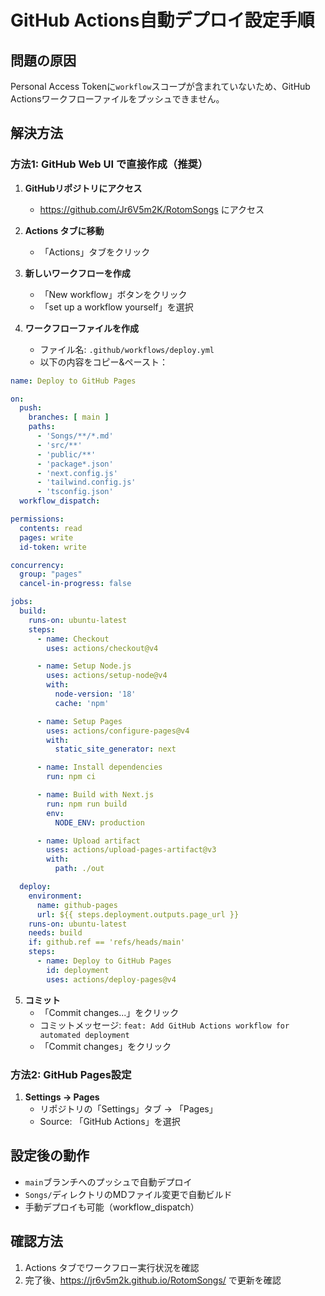 # GitHub Actions自動デプロイ設定手順

## 問題の原因
Personal Access Tokenに`workflow`スコープが含まれていないため、GitHub Actionsワークフローファイルをプッシュできません。

## 解決方法

### 方法1: GitHub Web UI で直接作成（推奨）

1. **GitHubリポジトリにアクセス**
   - https://github.com/Jr6V5m2K/RotomSongs にアクセス

2. **Actions タブに移動**
   - 「Actions」タブをクリック

3. **新しいワークフローを作成**
   - 「New workflow」ボタンをクリック
   - 「set up a workflow yourself」を選択

4. **ワークフローファイルを作成**
   - ファイル名: `.github/workflows/deploy.yml`
   - 以下の内容をコピー&ペースト：

```yaml
name: Deploy to GitHub Pages

on:
  push:
    branches: [ main ]
    paths: 
      - 'Songs/**/*.md'
      - 'src/**'
      - 'public/**'
      - 'package*.json'
      - 'next.config.js'
      - 'tailwind.config.js'
      - 'tsconfig.json'
  workflow_dispatch:

permissions:
  contents: read
  pages: write
  id-token: write

concurrency:
  group: "pages"
  cancel-in-progress: false

jobs:
  build:
    runs-on: ubuntu-latest
    steps:
      - name: Checkout
        uses: actions/checkout@v4

      - name: Setup Node.js
        uses: actions/setup-node@v4
        with:
          node-version: '18'
          cache: 'npm'

      - name: Setup Pages
        uses: actions/configure-pages@v4
        with:
          static_site_generator: next

      - name: Install dependencies
        run: npm ci

      - name: Build with Next.js
        run: npm run build
        env:
          NODE_ENV: production

      - name: Upload artifact
        uses: actions/upload-pages-artifact@v3
        with:
          path: ./out

  deploy:
    environment:
      name: github-pages
      url: ${{ steps.deployment.outputs.page_url }}
    runs-on: ubuntu-latest
    needs: build
    if: github.ref == 'refs/heads/main'
    steps:
      - name: Deploy to GitHub Pages
        id: deployment
        uses: actions/deploy-pages@v4
```

5. **コミット**
   - 「Commit changes...」をクリック
   - コミットメッセージ: `feat: Add GitHub Actions workflow for automated deployment`
   - 「Commit changes」をクリック

### 方法2: GitHub Pages設定

1. **Settings → Pages**
   - リポジトリの「Settings」タブ → 「Pages」
   - Source: 「GitHub Actions」を選択

## 設定後の動作

- `main`ブランチへのプッシュで自動デプロイ
- `Songs/`ディレクトリのMDファイル変更で自動ビルド
- 手動デプロイも可能（workflow_dispatch）

## 確認方法

1. Actions タブでワークフロー実行状況を確認
2. 完了後、https://jr6v5m2k.github.io/RotomSongs/ で更新を確認